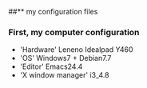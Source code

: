 ##** my configuration files

### First, my computer configuration
* 'Hardware' Leneno Idealpad Y460
* 'OS' Windows7 + Debian7.7
* 'Editor' Emacs24.4
* 'X window manager' i3_4.8